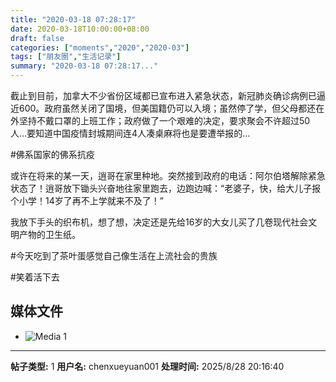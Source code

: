 ```yaml
---
title: "2020-03-18 07:28:17"
date: 2020-03-18T10:00:00+08:00
draft: false
categories: ["moments","2020","2020-03"]
tags: ["朋友圈","生活记录"]
summary: "2020-03-18 07:28:17..."
---
```


截止到目前，加拿大不少省份区域都已宣布进入紧急状态，新冠肺炎确诊病例已逼近600。政府虽然关闭了国境，但美国籍仍可以入境；虽然停了学，但父母都还在外坚持不戴口罩的上班工作；政府做了一个艰难的决定，要求聚会不许超过50人…要知道中国疫情封城期间连4人凑桌麻将也是要遭举报的…

#佛系国家的佛系抗疫

或许在将来的某一天，逍哥在家里种地。突然接到政府的电话：阿尔伯塔解除紧急状态了！逍哥放下锄头兴奋地往家里跑去，边跑边喊：“老婆子，快，给大儿子报个小学！14岁了再不上学就来不及了！”

我放下手头的织布机，想了想，决定还是先给16岁的大女儿买了几卷现代社会文明产物的卫生纸。

#今天吃到了茶叶蛋感觉自己像生活在上流社会的贵族

#笑着活下去

## 媒体文件

- ![Media 1](/Moments/photos/2020-03-18/202003180728170.jpg)

---

**帖子类型:** 1
**用户名:** chenxueyuan001
**处理时间:** 2025/8/28 20:16:40